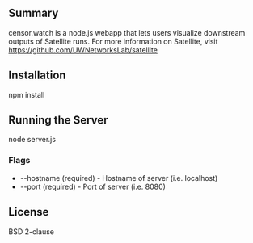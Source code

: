 ## Summary

censor.watch is a node.js webapp that lets users visualize downstream outputs of Satellite runs.  For more information on Satellite, visit https://github.com/UWNetworksLab/satellite

## Installation

npm install

## Running the Server

node server.js

### Flags

- --hostname (required) - Hostname of server (i.e. localhost)
- --port (required) - Port of server (i.e. 8080)

## License

BSD 2-clause
